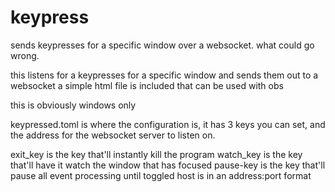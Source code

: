 # keypress
sends keypresses for a specific window over a websocket. what could go wrong.

this listens for a keypresses for a specific window and sends them out to a websocket
a simple html file is included that can be used with obs

this is obviously windows only

keypressed.toml is where the configuration is, it has 3 keys you can set, and the address 
for the websocket server to listen on.

exit_key is the key that'll instantly kill the program
watch_key is the key that'll have it watch the window that has focused
pause-key is the key that'll pause all event processing until toggled
host is in an address:port format
